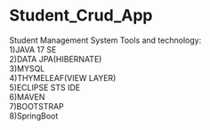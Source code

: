# Student_Crud_App
Student Management System
Tools and technology:</br>
1)JAVA 17 SE<br/>
2)DATA JPA(HIBERNATE)</br>
3)MYSQL</br>
4)THYMELEAF(VIEW LAYER)</br>
5)ECLIPSE STS IDE</br>
6)MAVEN</br>
7)BOOTSTRAP</br>
8)SpringBoot
